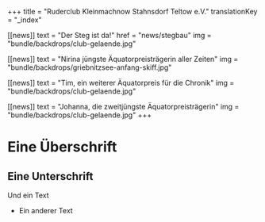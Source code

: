 +++
title = "Ruderclub Kleinmachnow Stahnsdorf Teltow e.V."
translationKey = "_index"

[[news]]
text = "Der Steg ist da!"
href = "news/stegbau"
img = "bundle/backdrops/club-gelaende.jpg"

[[news]]
text = "Nirina jüngste Äquatorpreisträgerin aller Zeiten"
img = "bundle/backdrops/griebnitzsee-anfang-skiff.jpg"

[[news]]
text = "Tim, ein weiterer Äquatorpreis für die Chronik"
img = "bundle/backdrops/club-gelaende.jpg"

[[news]]
text = "Johanna, die zweitjüngste Äquatorpreisträgerin"
img = "bundle/backdrops/club-gelaende.jpg"
+++


# Eine Überschrift

## Eine Unterschrift

Und ein Text

- Ein anderer Text

